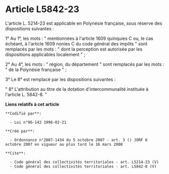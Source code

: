 # Article L5842-23

L'article L. 5214-23 est applicable en Polynésie française, sous réserve des dispositions suivantes : 

1° Au 1°, les mots : " mentionnées à l'article 1609 quinquies C ou, le cas échéant, à l'article 1609 nonies C du code général
des impôts " sont remplacés par les mots : " dont la perception est autorisée par les dispositions applicables localement
" ; 

2° Au 4°, les mots : " région, du département " sont remplacés par les mots : " de la Polynésie française " ; 

3° Le 8° est remplacé par les dispositions suivantes : 

" 8° L'attribution au titre de la dotation d'intercommunalité instituée à l'article L. 5842-8. "

**Liens relatifs à cet article**

	**Codifié par**:

	  - Loi n°96-142 1996-02-21

	**Créé par**:

	  - Ordonnance n°2007-1434 du 5 octobre 2007 - art. 3 () JORF 6 octobre 2007 en vigueur au plus tard le 16 mars 2008

	**Cite**:

	  - Code général des collectivités territoriales - art. L5214-23 (V)
	  - Code général des collectivités territoriales - art. L5842-8 (V)
